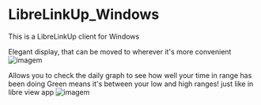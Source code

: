 # LibreLinkUp_Windows
  This is a LibreLinkUp client for Windows

Elegant display, that can be moved to wherever it's more convenient
![imagem](https://github.com/user-attachments/assets/3f77b00c-c773-44c4-89d7-f93103f1a849)


Allows you to check the daily graph to see how well your time in range has been doing
Green means it's between your low and high ranges! just like in libre view app
![imagem](https://github.com/user-attachments/assets/f4322c6c-89b0-4344-9e2a-f6e2cde655a4)
